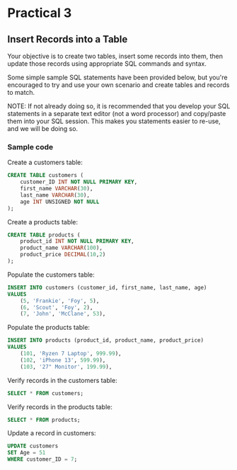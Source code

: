 # Practical 3
## Insert Records into a Table

Your objective is to create two tables, insert some records into them, then update those records using appropriate SQL commands and syntax. 

Some simple sample SQL statements have been provided below, but you're encouraged to try and use your own scenario and create tables and records to match.

NOTE: If not already doing so, it is recommended that you develop your SQL statements in a separate text editor (not a word processor) and copy/paste them into your SQL session. This makes you statements easier to re-use, and we will be doing so.

### Sample code
Create a customers table:

```sql
CREATE TABLE customers (
	customer_ID INT NOT NULL PRIMARY KEY,
	first_name VARCHAR(30),
	last_name VARCHAR(30),
	age INT UNSIGNED NOT NULL
);
```
Create a products table:

```sql
CREATE TABLE products (
    product_id INT NOT NULL PRIMARY KEY,
    product_name VARCHAR(100),
    product_price DECIMAL(10,2)
);
```

Populate the customers table:

```sql
INSERT INTO customers (customer_id, first_name, last_name, age)
VALUES
    (5, 'Frankie', 'Foy', 5),
	(6, 'Scout', 'Foy', 2),
	(7, 'John', 'McClane', 53),
```

Populate the products table:

```sql
INSERT INTO products (product_id, product_name, product_price)
VALUES
    (101, 'Ryzen 7 Laptop', 999.99),
    (102, 'iPhone 13', 599.99),
	(103, '27" Monitor', 199.99),
```

Verify records in the customers table:

```sql
SELECT * FROM customers;
```

Verify records in the products table:

```sql
SELECT * FROM products;
```

Update a record in customers:

```sql
UPDATE customers
SET Age = 51
WHERE customer_ID = 7;
```